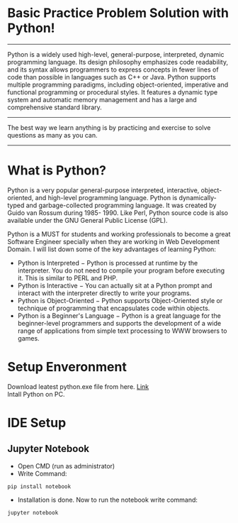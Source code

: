 # Basic Practice Problem Solution with Python! 
__________
Python is a widely used high-level, general-purpose, interpreted, dynamic programming language. Its design philosophy emphasizes code readability, and its syntax allows programmers to express concepts in fewer lines of code than possible in languages such as C++ or Java.
Python supports multiple programming paradigms, including object-oriented, imperative and functional programming or procedural styles. It features a dynamic type system and automatic memory management and has a large and comprehensive standard library.
__________
The best way we learn anything is by practicing and exercise to solve questions as many as you can.
__________

# What is Python?
Python is a very popular general-purpose interpreted, interactive, object-oriented, and high-level programming language. Python is dynamically-typed and garbage-collected programming language. It was created by Guido van Rossum during 1985- 1990. Like Perl, Python source code is also available under the GNU General Public License (GPL). 

Python is a MUST for students and working professionals to become a great Software Engineer specially when they are working in Web Development Domain. I will list down some of the key advantages of learning Python:

 * Python is Interpreted − Python is processed at runtime by the interpreter. You do not need to compile your program before executing it. This is similar to PERL and PHP.
 * Python is Interactive − You can actually sit at a Python prompt and interact with the interpreter directly to write your programs.
 * Python is Object-Oriented − Python supports Object-Oriented style or technique of programming that encapsulates code within objects.
 * Python is a Beginner's Language − Python is a great language for the beginner-level programmers and supports the development of a wide range of applications from simple text processing to WWW browsers to games.


# Setup Enveronment
Download leatest python.exe file from here. [Link](https://www.python.org/downloads/) </br>
Intall Python on PC. 


# IDE Setup
## Jupyter Notebook
  * Open CMD (run as administrator)
  * Write Command: 
```
pip install notebook
```
  * Installation is done. Now to run the notebook write command:
```
jupyter notebook
```

